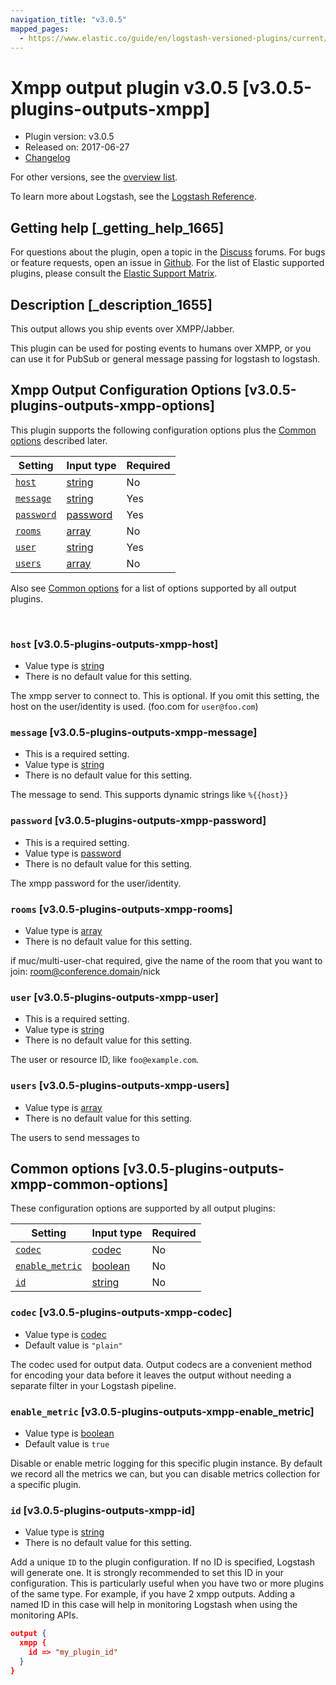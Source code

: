 ```yaml
---
navigation_title: "v3.0.5"
mapped_pages:
  - https://www.elastic.co/guide/en/logstash-versioned-plugins/current/v3.0.5-plugins-outputs-xmpp.html
---
```


# Xmpp output plugin v3.0.5 [v3.0.5-plugins-outputs-xmpp]


* Plugin version: v3.0.5
* Released on: 2017-06-27
* [Changelog](https://github.com/logstash-plugins/logstash-output-xmpp/blob/v3.0.5/CHANGELOG.md)

For other versions, see the [overview list](output-xmpp-index.md).

To learn more about Logstash, see the [Logstash Reference](logstash://reference/index.md).

## Getting help [_getting_help_1665]

For questions about the plugin, open a topic in the [Discuss](http://discuss.elastic.co) forums. For bugs or feature requests, open an issue in [Github](https://github.com/logstash-plugins/logstash-output-xmpp). For the list of Elastic supported plugins, please consult the [Elastic Support Matrix](https://www.elastic.co/support/matrix#matrix_logstash_plugins).


## Description [_description_1655]

This output allows you ship events over XMPP/Jabber.

This plugin can be used for posting events to humans over XMPP, or you can use it for PubSub or general message passing for logstash to logstash.


## Xmpp Output Configuration Options [v3.0.5-plugins-outputs-xmpp-options]

This plugin supports the following configuration options plus the [Common options](v3-0-5-plugins-outputs-xmpp.md#v3.0.5-plugins-outputs-xmpp-common-options) described later.

| Setting | Input type | Required |
| --- | --- | --- |
| [`host`](v3-0-5-plugins-outputs-xmpp.md#v3.0.5-plugins-outputs-xmpp-host) | [string](logstash://reference/configuration-file-structure.md#string) | No |
| [`message`](v3-0-5-plugins-outputs-xmpp.md#v3.0.5-plugins-outputs-xmpp-message) | [string](logstash://reference/configuration-file-structure.md#string) | Yes |
| [`password`](v3-0-5-plugins-outputs-xmpp.md#v3.0.5-plugins-outputs-xmpp-password) | [password](logstash://reference/configuration-file-structure.md#password) | Yes |
| [`rooms`](v3-0-5-plugins-outputs-xmpp.md#v3.0.5-plugins-outputs-xmpp-rooms) | [array](logstash://reference/configuration-file-structure.md#array) | No |
| [`user`](v3-0-5-plugins-outputs-xmpp.md#v3.0.5-plugins-outputs-xmpp-user) | [string](logstash://reference/configuration-file-structure.md#string) | Yes |
| [`users`](v3-0-5-plugins-outputs-xmpp.md#v3.0.5-plugins-outputs-xmpp-users) | [array](logstash://reference/configuration-file-structure.md#array) | No |

Also see [Common options](v3-0-5-plugins-outputs-xmpp.md#v3.0.5-plugins-outputs-xmpp-common-options) for a list of options supported by all output plugins.

 

### `host` [v3.0.5-plugins-outputs-xmpp-host]

* Value type is [string](logstash://reference/configuration-file-structure.md#string)
* There is no default value for this setting.

The xmpp server to connect to. This is optional. If you omit this setting, the host on the user/identity is used. (foo.com for `user@foo.com`)


### `message` [v3.0.5-plugins-outputs-xmpp-message]

* This is a required setting.
* Value type is [string](logstash://reference/configuration-file-structure.md#string)
* There is no default value for this setting.

The message to send. This supports dynamic strings like `%{{host}}`


### `password` [v3.0.5-plugins-outputs-xmpp-password]

* This is a required setting.
* Value type is [password](logstash://reference/configuration-file-structure.md#password)
* There is no default value for this setting.

The xmpp password for the user/identity.


### `rooms` [v3.0.5-plugins-outputs-xmpp-rooms]

* Value type is [array](logstash://reference/configuration-file-structure.md#array)
* There is no default value for this setting.

if muc/multi-user-chat required, give the name of the room that you want to join: room@conference.domain/nick


### `user` [v3.0.5-plugins-outputs-xmpp-user]

* This is a required setting.
* Value type is [string](logstash://reference/configuration-file-structure.md#string)
* There is no default value for this setting.

The user or resource ID, like `foo@example.com`.


### `users` [v3.0.5-plugins-outputs-xmpp-users]

* Value type is [array](logstash://reference/configuration-file-structure.md#array)
* There is no default value for this setting.

The users to send messages to



## Common options [v3.0.5-plugins-outputs-xmpp-common-options]

These configuration options are supported by all output plugins:

| Setting | Input type | Required |
| --- | --- | --- |
| [`codec`](v3-0-5-plugins-outputs-xmpp.md#v3.0.5-plugins-outputs-xmpp-codec) | [codec](logstash://reference/configuration-file-structure.md#codec) | No |
| [`enable_metric`](v3-0-5-plugins-outputs-xmpp.md#v3.0.5-plugins-outputs-xmpp-enable_metric) | [boolean](logstash://reference/configuration-file-structure.md#boolean) | No |
| [`id`](v3-0-5-plugins-outputs-xmpp.md#v3.0.5-plugins-outputs-xmpp-id) | [string](logstash://reference/configuration-file-structure.md#string) | No |

### `codec` [v3.0.5-plugins-outputs-xmpp-codec]

* Value type is [codec](logstash://reference/configuration-file-structure.md#codec)
* Default value is `"plain"`

The codec used for output data. Output codecs are a convenient method for encoding your data before it leaves the output without needing a separate filter in your Logstash pipeline.


### `enable_metric` [v3.0.5-plugins-outputs-xmpp-enable_metric]

* Value type is [boolean](logstash://reference/configuration-file-structure.md#boolean)
* Default value is `true`

Disable or enable metric logging for this specific plugin instance. By default we record all the metrics we can, but you can disable metrics collection for a specific plugin.


### `id` [v3.0.5-plugins-outputs-xmpp-id]

* Value type is [string](logstash://reference/configuration-file-structure.md#string)
* There is no default value for this setting.

Add a unique `ID` to the plugin configuration. If no ID is specified, Logstash will generate one. It is strongly recommended to set this ID in your configuration. This is particularly useful when you have two or more plugins of the same type. For example, if you have 2 xmpp outputs. Adding a named ID in this case will help in monitoring Logstash when using the monitoring APIs.

```json
output {
  xmpp {
    id => "my_plugin_id"
  }
}
```



